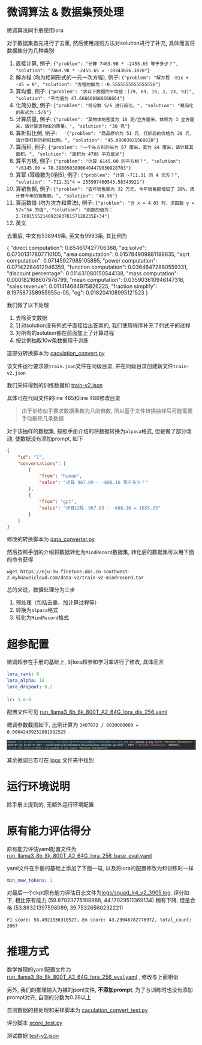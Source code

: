 # 微调算法 & 数据集预处理

微调算法同手册使用lora

对于数据集首先进行了去重, 然后使用规则方法对solution进行了补充, 具体而言将数据集分为几种类别

1. 直接计算, 例子: `{"problem": "计算 7469.98 * -2455.65 等于多少？", "solution": "7469.98 * -2455.65 = -18343656.3870"}`
2. 解方程 (均为相同形式的一元一次方程), 例子: `{"problem": "解方程 -81x + -45 = 0", "solution": "方程的解为：-0.5555555555555556"}`
3. 算均值, 例子: `{"problem": "求以下数据的平均值：[79, 69, 19, 3, 23, 93]", "solution": "平均值为 47.666666666666664"}`
4. 化简分数, 例子: `{"problem": "将分数 5/6 进行简化。", "solution": "最简化的形式为：5/6"}`
5. 计算质量, 例子: `{"problem": "某物体的密度为 10 克/立方厘米，体积为 3 立方厘米，请计算该物体的质量。", "solution": "30 克"}`
6. 算折扣比例, 例子: `  '{"problem": "商品原价为 51 元，打折后的价格为 28 元，请计算打折的折扣比例。", "solution": "45.09803921568628"}`
7. 算面积, 例子: `{"problem": "一个长方形的长为 57 厘米，宽为 84 厘米，请计算其面积。", "solution": "面积为 4788 平方厘米"}`
8. 算平方根, 例子: `{"problem": "计算 6145.00 的平方根？", "solution": "√6145.00 = 78.39005038906404479030928703"}`
9. 算幂 (幂级数为0到5), 例子: `{"problem": "计算 -711.31 的 4 次方？", "solution": "-711.31^4 = 255997460543.58343921"}`
10. 算销售额, 例子: `{"problem": "去年销售额为 32 万元，今年销售额增加了 28%，请计算今年的销售额。", "solution": "40.96"}`
11. 算函数值 (均为次方和乘法), 例子: `{"problem": "当 x = 4.03 时，求函数 y = 57x^54 的值", "solution": "函数的值为：2.769155521409239378157128235E+34"}`
12. 英文

去重后, 中文有538949条, 英文有9993条, 其比例为

{
    "direct computation": 0.654617427706388,
    "eq solve": 0.07301317807710105,
    "area computation": 0.015784909881189635,
    "sqrt computation": 0.07145927985105895,
    "power computation": 0.07142284612946359,
    "function computation": 0.03648472880559331,
    "discount percentage": 0.011431080150544138,
    "mass computation": 0.000182168607976799,
    "mean computation": 0.035903610946147316,
    "sales revenue": 0.011414684975826225,
    "fraction simplify": 8.197587358955955e-05,
    "eg": 0.018204108995121523
}

我们做了以下处理

1. 去除英文数据
2. 针对solution没有列式子直接给出答案的, 我们使用程序补充了列式子的过程
3. 对所有的solution都在前面加上了计算过程
4. 按比例抽取10w条数据用于训练

这部分转换脚本为 [caculation_convert.py](caculation_convert.py) 

该文件运行要求原`train.json`文件在同级目录, 并在同级目录创建新文件`train-v2.json`

我们采样得到的训练数据如 [train-v2.json](train-v2.json) 

具体可在代码文件的line 465和line 486修改目录

> 由于训练似乎要求数据条数为八的倍数, 所以基于文件转换抽样后可能需要手动删除几条数据

对于该抽样的数据集, 按照手册介绍的将数据转换为`alpaca`格式, 但是做了部分改动, 使数据没有添加prompt, 如下

```json
{
    "id": "1",
    "conversations": [
        {
            "from": "human",
            "value": "计算 967.09 - -688.16 等于多少？"
        },
        {
            "from": "gpt",
            "value": "计算过程：967.09 - -688.16 = 1655.25"
        }
    ]
}
```

修改的转换脚本为 [data_converter.py](data_converter.py) 



然后按照手册的介绍将数据转化为`MindRecord`数据集, 转化后的数据集可以用下面的命令获得

```shell
wget https://nju-hw-finetune.obs.cn-southwest-2.myhuaweicloud.com/data-v2/train-v2-mindrecord.tar
```



总的来说，数据处理分为三步

1. 预处理（包括去重、加计算过程等）
2. 转换为`alpaca`格式
3. 转化为`MindRecord`格式

# 超参配置

微调超参在手册的基础上, 对lora超参和学习率进行了修改, 具体而言

```yaml
lora_rank: 8
lora_alpha: 16
lora_dropout: 0.2

lr: 1.e-4
```

配置文件可见  [run_llama3_8b_8k_800T_A2_64G_lora_dis_256.yaml](run_llama3_8b_8k_800T_A2_64G_lora_dis_256.yaml) 

微调参数截图如下, 比例计算为 `3407872 / 8030000000 = 0.00042439252801992525`

![image-20240728173711373](https://raw.githubusercontent.com/bsnmldb/tuchuang/main/img/202407281738753.png)

其余微调日志可在 [logs](./logs) 文件夹中找到

# 运行环境说明

除手册上提到的, 无额外运行环境配置

# 原有能力评估得分



原有能力评估yaml配置文件为 [run_llama3_8b_8k_800T_A2_64G_lora_256_base_eval.yaml](run_llama3_8b_8k_800T_A2_64G_lora_256_base_eval.yaml) 

yaml文件在手册的基础上添加了下面一句, 以及将lora的配置修改为和训练时一样 

```yaml
min_new_tokens: 1
```

对最后一个ckpt原有能力评估日志文件为[logs/squad_lr4_v2_3905.log](logs/squad_lr4_v2_3905.log), 评分如下, 相比原有能力 (59.87023775108988, 44.17029511369134) 稍有下降, 但是合格 (53.88321397598089, 39.75326560232221)

```shell
F1 score: 58.4921336310527, Em score: 43.29946782776972, total_count: 2067
```

# 推理方式



数学推理的yaml配置文件为 [run_llama3_8b_8k_800T_A2_64G_lora_256_eval.yaml](run_llama3_8b_8k_800T_A2_64G_lora_256_eval.yaml) , 修改与上面相似

另外, 我们的推理输入为裸的jsonl文件, **不添加prompt**, 为了与训练时也没有添加prompt对齐, 自测的分数为0.28以上

自测数据的预处理和采样脚本为 [caculation_convert_test.py](caculation_convert_test.py)

评分脚本 [score_test.py](score_test.py) 

测试数据 [test-v2.json](test-v2.json) 
